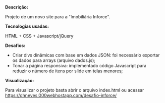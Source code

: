 **Descrição:**

Projeto de um novo site para a "Imobiliária Inforce".

**Tecnologias usadas:**

HTML + CSS + Javascript/jQuery

**Desafios:**

- Criar divs dinâmicas com base em dados JSON: foi necessário exportar os dados para arrays (arquivo dados.js);
- Tonar a página responsiva: implementado código Javascript para reduzir o número de itens por slide em telas menores;

**Visualização:**

Para visualizar o projeto basta abrir o arquivo index.html ou acessar https://dhneves.000webhostapp.com/desafio-inforce/
